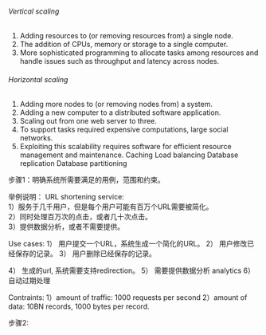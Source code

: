 

###### Vertical scaling  
1) Adding resources to (or removing resources from) a single node.  
2) The addition of CPUs, memory or storage to a single computer.  
3) More sophisticated programming to allocate tasks among resources and handle issues such as throughput and latency across nodes.   
###### Horizontal scaling  
1) Adding more nodes to (or removing nodes from) a system.  
2) Adding a new computer to a distributed software application.  
3) Scaling out from one web server to three.  
4) To support tasks required expensive computations, large social networks.  
5) Exploiting this scalability requires software for efficient resource management and maintenance.
Caching
Load balancing
Database replication
Database partitioning



步骤1：明确系统所需要满足的用例，范围和约束。

举例说明：
URL shortening service:  
1）服务于几千用户，但是每个用户可能有百万个URL需要被简化。  
2）同时处理百万次的点击，或者几十次点击。  
3）提供数据分析，或者不需要提供。  

Use cases:
1） 用户提交一个URL，系统生成一个简化的URL。
2） 用户修改已经保存的记录。
3） 用户删除已经保存的记录。

4） 生成的url, 系统需要支持redirection。
5） 需要提供数据分析 analytics
6） 自动过期处理

Contraints:
1）amount of traffic: 1000 requests per second 
2）amount of data: 10BN records, 1000 bytes per record.

步骤2: 
